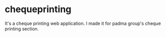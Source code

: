chequeprinting
==============

It's a cheque printing web application. I made it for padma group's cheque printing section.
